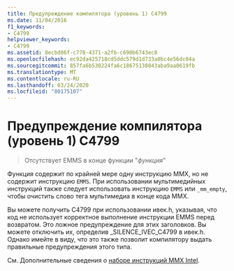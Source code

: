 ```yaml
---
title: Предупреждение компилятора (уровень 1) C4799
ms.date: 11/04/2016
f1_keywords:
- C4799
helpviewer_keywords:
- C4799
ms.assetid: 8ecbd06f-c778-4371-a2fb-c690b6743ec8
ms.openlocfilehash: ec92da425718cd5ddc579d1d733a0bc4e56dc04a
ms.sourcegitcommit: 857fa6b530224fa6c18675138043aba9aa0619fb
ms.translationtype: MT
ms.contentlocale: ru-RU
ms.lasthandoff: 03/24/2020
ms.locfileid: "80175107"
---
```

# <a name="compiler-warning-level-1-c4799"></a>Предупреждение компилятора (уровень 1) C4799

> Отсутствует EMMS в конце функции "*функция*"

Функция содержит по крайней мере одну инструкцию MMX, но не содержит инструкцию `EMMS`. При использовании мультимедийных инструкций также следует использовать инструкцию `EMMS` или `_mm_empty`, чтобы очистить слово тега мультимедиа в конце кода MMX.

Вы можете получить C4799 при использовании ивек.h, указывая, что код не использует корректное выполнение инструкции EMMS перед возвратом. Это ложное предупреждение для этих заголовков. Вы можете отключить их, определив _SILENCE_IVEC_C4799 в ивек.h. Однако имейте в виду, что это также позволит компилятору выдать правильные предупреждения этого типа.

См. Дополнительные сведения о [наборе инструкций MMX Intel](../../assembler/inline/intel-s-mmx-instruction-set.md).

